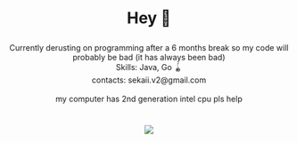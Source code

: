 # <p align="center">Hey 👋</p>
<p align="center">
  Currently derusting on programming after a 6 months break so my code will probably be bad (it has always been bad)<br>
  Skills: Java, Go 🪀<br>
  contacts: sekaii.v2@gmail.com<br><br>
  my computer has 2nd generation intel cpu pls help
</p>

# 

<p align="center">
  <img src="https://user-images.githubusercontent.com/84755426/217562122-e5d3de60-daa3-47d0-871f-8663d0025d1c.png">
</p>
